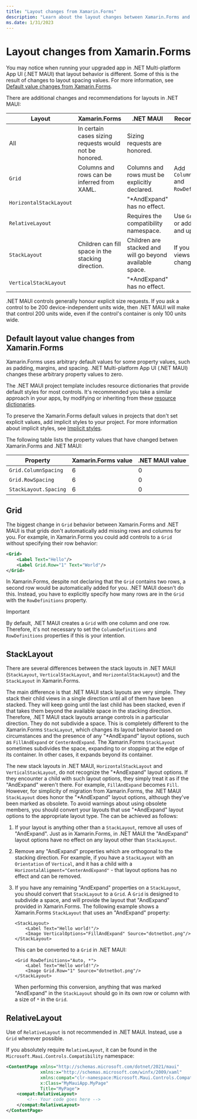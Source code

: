 ```yaml
---
title: "Layout changes from Xamarin.Forms"
description: "Learn about the layout changes between Xamarin.Forms and .NET MAUI."
ms.date: 1/31/2023
---
```


# Layout changes from Xamarin.Forms

You may notice when running your upgraded app in .NET Multi-platform App UI (.NET MAUI) that layout behavior is different. Some of this is the result of changes to layout spacing values. For more information, see [Default value changes from Xamarin.Forms](#default-layout-value-changes-from-xamarin-forms).

There are additional changes and recommendations for layouts in .NET MAUI:

| Layout  | Xamarin.Forms  | .NET MAUI  | Recommendation |
|---|---|---|---|
| All | In certain cases sizing requests would not be honored. | Sizing requests are honored. | |
| `Grid` | Columns and rows can be inferred from XAML. | Columns and rows must be explicitly declared. | Add `ColumnDefinitions` and `RowDefinitions`. |
| `HorizontalStackLayout` |   | "*AndExpand" has no effect. | |
| `RelativeLayout` | | Requires the compatibility namespace. | Use `Grid` instead, or add the `xmlns` and update tags. |
| `StackLayout` | Children can fill space in the stacking direction. | Children are stacked and will go beyond available space. | If you need child views to fill space, change to a `Grid`. |
| `VerticalStackLayout` |  | "*AndExpand" has no effect. | |

.NET MAUI controls generally honour explicit size requests. If you ask a control to be 200 device-independent units wide, then .NET MAUI will make that control 200 units wide, even if the control's container is only 100 units wide.

## Default layout value changes from Xamarin.Forms

Xamarin.Forms uses arbitrary default values for some property values, such as padding, margins, and spacing. .NET Multi-platform App UI (.NET MAUI) changes these arbitrary property values to zero.

The .NET MAUI project template includes resource dictionaries that provide default styles for most controls. It's recommended you take a similar approach in your apps, by modifying or inheriting from these [resource dictionaries](https://github.com/dotnet/maui/tree/main/src/Templates/src/templates/maui-mobile/Resources/Styles).

To preserve the Xamarin.Forms default values in projects that don't set explicit values, add implicit styles to your project. For more information about implicit styles, see [Implicit styles](~/user-interface/styles/xaml.md#implicit-styles).

The following table lists the property values that have changed betwen Xamarin.Forms and .NET MAUI:

| Property | Xamarin.Forms value | .NET MAUI value |
| --- | --- | --- |
| `Grid.ColumnSpacing` | 6 | 0 |
| `Grid.RowSpacing` | 6 | 0 |
| `StackLayout.Spacing` | 6 | 0 |

## Grid

The biggest change in `Grid` behavior between Xamarin.Forms and .NET MAUI is that grids don't automatically add missing rows and columns for you. For example, in Xamarin.Forms you could add controls to a `Grid` without specifying their row behavior:

```xml
<Grid>
    <Label Text="Hello"/>
    <Label Grid.Row="1" Text="World"/>
</Grid>
```

In Xamarin.Forms, despite not declaring that the `Grid` contains two rows, a second row would be automatically added for you. .NET MAUI doesn't do this. Instead, you have to explicitly specify how many rows are in the `Grid` with the `RowDefinitions` property.

> [!IMPORTANT]
> By default, .NET MAUI creates a `Grid` with one column and one row. Therefore, it's not necessary to set the `ColumnDefinitions` and `RowDefinitions` properties if this is your intention.

## StackLayout

There are several differences between the stack layouts in .NET MAUI (`StackLayout`, `VerticalStackLayout`, and `HorizontalStackLayout`) and the `StackLayout` in Xamarin.Forms.

The main difference is that .NET MAUI stack layouts are very simple. They stack their child views in a single direction until all of them have been stacked. They will keep going until the last child has been stacked, even if that takes them beyond the available space in the stacking direction. Therefore, .NET MAUI stack layouts arrange controls in a particular direction. They do not subdivide a space. This is completely different to the Xamarin.Forms `StackLayout`, which changes its layout behavior based on circumstances and the presence of any "*AndExpand" layout options, such as `FillAndExpand` or `CenterAndExpand`. The Xamarin.Forms `StackLayout` sometimes subdivides the space, expanding to or stopping at the edge of its container. In other cases, it expands beyond its container.

The new stack layouts in .NET MAUI, `HorizontalStackLayout` and `VerticalStackLayout`, do not recognize the "*AndExpand" layout options. If they encounter a child with such layout options, they simply treat it as if the "AndExpand" weren't there. For example, `FillAndExpand` becomes `Fill`. However, for simplicity of migration from Xamarin.Forms, the .NET MAUI `StackLayout` does honor the "*AndExpand" layout options, although they've been marked as obsolete. To avoid warnings about using obsolete members, you should convert your layouts that use "*AndExpand" layout options to the appropriate layout type. The can be achieved as follows:

1. If your layout is anything other than a `StackLayout`, remove all uses of "AndExpand". Just as in Xamarin.Forms, in .NET MAUI the "AndExpand" layout options have no effect on any layout other than `StackLayout`.
1. Remove any "AndExpand" properties which are orthogonal to the stacking direction. For example, if you have a `StackLayout` with an `Orientation` of `Vertical`, and it has a child with a `HorizontalAligment="CenterAndExpand"` - that layout options has no effect and can be removed.
1. If you have any remaining "AndExpand" properties on a `StackLayout`, you should convert that `StackLayout` to a `Grid`. A `Grid` is designed to subdivide a space, and will provide the layout that "AndExpand" provided in Xamarin.Forms. The following example shows a Xamarin.Forms `StackLayout` that uses an "AndExpand" property:

    ```xaml
    <StackLayout>
        <Label Text="Hello world!"/>
        <Image VerticalOptions="FillAndExpand" Source="dotnetbot.png"/>
    </StackLayout>
    ```

    This can be converted to a `Grid` in .NET MAUI:

    ```xaml
    <Grid RowDefinitions="Auto, *">
        <Label Text="Hello world!"/>
        <Image Grid.Row="1" Source="dotnetbot.png"/>
    </StackLayout>
    ```

    When performing this conversion, anything that was marked "AndExpand" in the `StackLayout` should go in its own row or column with a size of `*` in the `Grid`.

## RelativeLayout

Use of `RelativeLayout` is not recommended in .NET MAUI. Instead, use a `Grid` wherever possible.

If you absolutely require `RelativeLayout`, it can be found in the `Microsoft.Maui.Controls.Compatibility` namespace:

```xml
<ContentPage xmlns="http://schemas.microsoft.com/dotnet/2021/maui"
             xmlns:x="http://schemas.microsoft.com/winfx/2009/xaml"
             xmlns:compat="clr-namespace:Microsoft.Maui.Controls.Compatibility;assembly=Microsoft.Maui.Controls"
             x:Class="MyMauiApp.MyPage"
             Title="MyPage">
    <compat:RelativeLayout>
        <!-- Your code goes here -->
    </compat:RelativeLayout>
</ContentPage>
```
